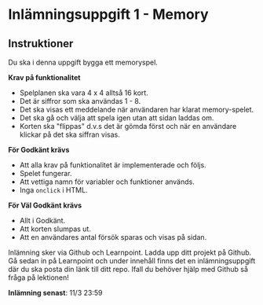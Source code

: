 # Inlämningsuppgift 1 - Memory

## Instruktioner

Du ska i denna uppgift bygga ett memoryspel.

**Krav på funktionalitet**

* Spelplanen ska vara 4 x 4 alltså 16 kort.
* Det är siffror som ska användas 1 - 8.
* Det ska visas ett meddelande när användaren har klarat memory-spelet.
* Det ska gå och välja att spela igen utan att sidan laddas om.
* Korten ska "flippas" d.v.s det är gömda först och när en användare klickar på det ska siffran visas.


**För Godkänt krävs**
* Att alla krav på funktionalitet är implementerade och följs.
* Spelet fungerar.
* Att vettiga namn för variabler och funktioner används.
* Inga ```onclick``` i HTML.

**För Väl Godkänt krävs**
* Allt i Godkänt.
* Att korten slumpas ut.
* Att en användares antal försök sparas och visas på sidan.

Inlämning sker via Github och Learnpoint. Ladda upp ditt projekt på Github. Gå sedan in på Learnpoint och under innehåll finns det en inlämningsuppgift där du ska posta din länk till ditt repo. Ifall du behöver hjälp med Github så fråga på lektionen!

**Inlämning senast**: 11/3 23:59 